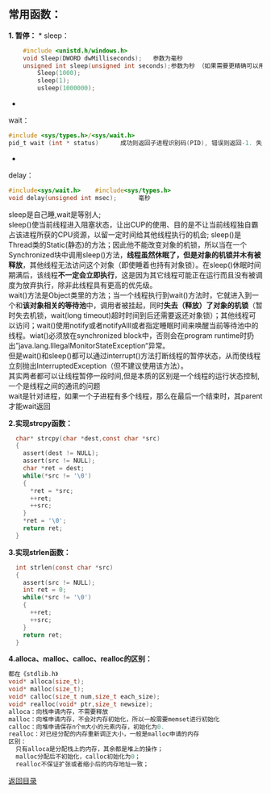 
## 常用函数：

**1. 
暂停：**
* 
sleep：
```C
    #include <unistd.h/windows.h>
    void Sleep(DWORD dwMilliseconds);   参数为毫秒
    unsigned int sleep(unsigned int seconds);参数为秒 （如果需要更精确可以用usleep，单位为微秒）
        Sleep(1000);
        sleep(1);
        usleep(1000000);
```
* 
wait：
```C
#include <sys/types.h>/<sys/wait.h>
pid_t wait (int * status)      成功则返回子进程识别码(PID), 错误则返回-1. 失败原因存于errno 中.
```
* 
delay：
```C
#include<sys/wait.h>    #include<sys/types.h> 
void delay(unsigned int msec);      毫秒
```


sleep是自己睡,wait是等别人;<br>
sleep()使当前线程进入阻塞状态，让出CUP的使用、目的是不让当前线程独自霸占该进程所获的CPU资源，以留一定时间给其他线程执行的机会;  sleep()是Thread类的Static(静态)的方法；因此他不能改变对象的机锁，所以当在一个Synchronized块中调用sleep()方法，**线程虽然休眠了，但是对象的机锁并木有被释放**，其他线程无法访问这个对象（即使睡着也持有对象锁）。在sleep()休眠时间期满后，该线程**不一定会立即执行**，这是因为其它线程可能正在运行而且没有被调度为放弃执行，除非此线程具有更高的优先级。<br>
wait()方法是Object类里的方法；当一个线程执行到wait()方法时，它就进入到一个和**该对象相关的等待池**中，调用者被挂起，同时**失去（释放）了对象的机锁**（暂时失去机锁，wait(long timeout)超时时间到后还需要返还对象锁）；其他线程可以访问；wait()使用notify或者notifyAlll或者指定睡眠时间来唤醒当前等待池中的线程。wiat()必须放在synchronized block中，否则会在program runtime时扔出”java.lang.IllegalMonitorStateException“异常。 <br>但是wait()和sleep()都可以通过interrupt()方法打断线程的暂停状态，从而使线程立刻抛出InterruptedException（但不建议使用该方法）。<br>
其实两者都可以让线程暂停一段时间,但是本质的区别是一个线程的运行状态控制,一个是线程之间的通讯的问题<br>
wait是针对进程，如果一个子进程有多个线程，那么在最后一个结束时，其parent才能wait返回

**2.实现strcpy函数：**

```C
  char* strcpy(char *dest,const char *src)
  {
    assert(dest != NULL);
    assert(src != NULL);
    char *ret = dest;
    while(*src != '\0')
    {
      *ret = *src;
      ++ret;
      ++src;
    }
    *ret = '\0';
    return ret;
  }
```
**3.实现strlen函数：**

```C
  int strlen(const char *src)
  {
    assert(src != NULL);
    int ret = 0;
    while(*src != '\0')
    {
      ++ret;
      ++src;
    }
    return ret;
  }
```
**4.alloca、malloc、calloc、realloc的区别：**
```C
都在《stdlib.h》
void* alloca(size_t);
void* malloc(size_t);
void* calloc(size_t num,size_t each_size);
void* realloc(void* ptr,size_t newsize);
alloca：向栈申请内存，不需要释放
malloc：向堆申请内存，不会对内存初始化，所以一般需要memset进行初始化
calloc：向堆申请保存n个m大小的元素内存，初始化为0.
realloc：对已经分配的内存重新调正大小，一般是malloc申请的内存
区别：
  只有alloca是分配栈上的内存，其余都是堆上的操作；
  malloc分配后不初始化，calloc初始化为0；
  realloc不保证扩张或者缩小后的内存地址一致；
```


[返回目录](README.md)